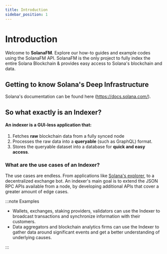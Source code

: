 ```yaml
---
title: Introduction
sidebar_position: 1
---
```


# Introduction

Welcome to **SolanaFM**.
Explore our how-to guides and example codes using the SolanaFM API.
SolanaFM is the only project to fully index the entire Solana Blockchain & provides easy access to Solana's blockchain and data. 

## Getting to know Solana's Deep Infrastructure

Solana's documentation can be found here (https://docs.solana.com/).

## So what exactly is an Indexer?

#### An indexer is a GUI-less application that: 
1. Fetches **raw** blockchain data from a fully synced node
2. Processes the raw data into a **queryable** (such as GraphQL) format.
3. Stores the queryable dataset into a database for **quick and easy access**.

### What are the use cases of an Indexer?

The use cases are endless. From applications like [Solana's explorer](https://explorer.solana.com/), to a decentralized exchange bot. An indexer's main goal is to extend the JSON RPC APIs available from a node, by developing additional APIs that cover a greater amount of edge cases.

:::note Examples

- Wallets, exchanges, staking providers, validators can use the Indexer to broadcast transactions and synchronize information with their customers.  
- Data aggregators and blockchain analytics firms can use the Indexer to gather data around significant events and get a better understanding of underlying causes.

:::